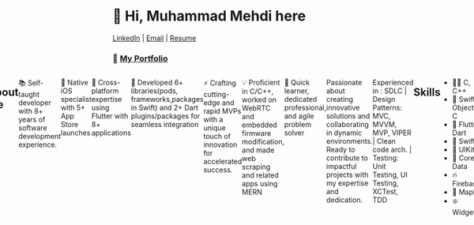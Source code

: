 # 👋 Hi, Muhammad Mehdi here

[LinkedIn](https://www.linkedin.com/in/muhammad-mehdi) | [Email](mailto:arsalanjaf@gmail.com) | [Resume](https://shorturl.at/sxEM0) 


 ### 💼 **[My Portfolio](https://github.com/arsalanj/Mobile-Developer-Portfolio)**
<div style="display:flex;justify-content:center;">


## About Me

📚 Self-taught developer with 8+ years of software development experience.

📱 Native iOS specialist with 5+ App Store launches

🚀 Cross-platform expertise using Flutter with 8+ applications

🔌 Developed 6+ libraries(pods, frameworks,packages in Swift) and 2+ Dart plugins/packages for seamless integration

⚡ Crafting cutting-edge and rapid MVPs with a unique touch of innovation for accelerated success. 

💡 Proficient in C/C++, worked on WebRTC and embedded firmware modification, and made web scraping and related apps using MERN 

🌟 Quick learner, dedicated professional, and agile problem solver

Passionate about creating innovative solutions and collaborating in dynamic environments. Ready to contribute to impactful projects with my expertise and dedication.


Experienced in :
SDLC | Design Patterns: MVC, MVVM, MVP, VIPER | Clean code arch. | Testing: Unit Testing, UI Testing, XCTest, TDD

## Skills

- 🧑‍💻 C, C++
- 🚀 Swift, Objective-C
- 🌟 Flutter, Dart
- 🎨 SwiftUI
- 📲 UIKit
- 💽 Core Data
- 🔥 Firebase
- 📍 MapKit
- ❇️ WidgetKit
